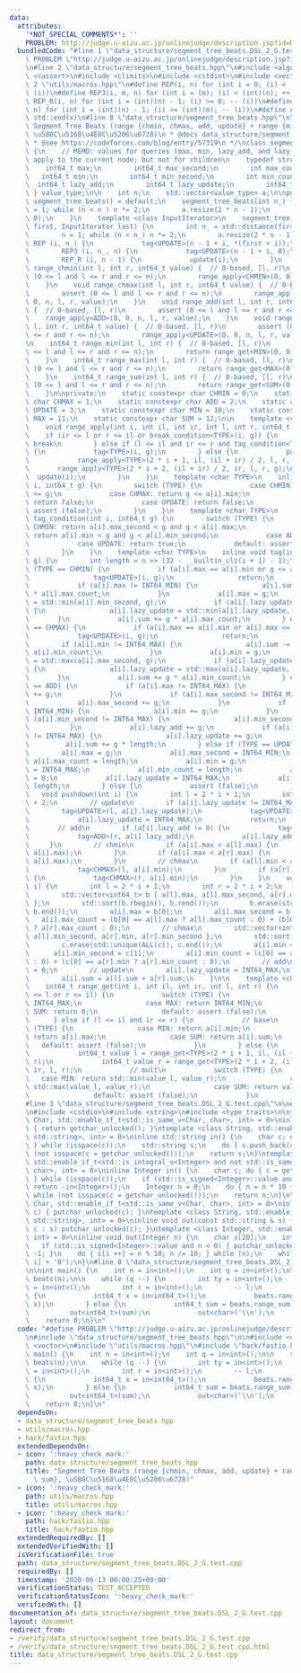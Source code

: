 ```yaml
---
data:
  attributes:
    '*NOT_SPECIAL_COMMENTS*': ''
    PROBLEM: http://judge.u-aizu.ac.jp/onlinejudge/description.jsp?id=DSL_2_G
  bundledCode: "#line 1 \"data_structure/segment_tree_beats.DSL_2_G.test.cpp\"\n#define\
    \ PROBLEM \"http://judge.u-aizu.ac.jp/onlinejudge/description.jsp?id=DSL_2_G\"\
    \n#line 2 \"data_structure/segment_tree_beats.hpp\"\n#include <algorithm>\n#include\
    \ <cassert>\n#include <climits>\n#include <cstdint>\n#include <vector>\n#line\
    \ 2 \"utils/macros.hpp\"\n#define REP(i, n) for (int i = 0; (i) < (int)(n); ++\
    \ (i))\n#define REP3(i, m, n) for (int i = (m); (i) < (int)(n); ++ (i))\n#define\
    \ REP_R(i, n) for (int i = (int)(n) - 1; (i) >= 0; -- (i))\n#define REP3R(i, m,\
    \ n) for (int i = (int)(n) - 1; (i) >= (int)(m); -- (i))\n#define ALL(x) std::begin(x),\
    \ std::end(x)\n#line 8 \"data_structure/segment_tree_beats.hpp\"\n\n/**\n * @brief\
    \ Segment Tree Beats (range {chmin, chmax, add, update} + range {min, max, sum},\
    \ \u5B8C\u5168\u4E8C\u5206\u6728)\n * @docs data_structure/segment_tree_beats.md\n\
    \ * @see https://codeforces.com/blog/entry/57319\n */\nclass segment_tree_beats\
    \ {\n    // MEMO: values for queries (max, min, lazy_add, and lazy_update) already\
    \ apply to the current node; but not for children\n    typedef struct {\n    \
    \    int64_t max;\n        int64_t max_second;\n        int max_count;\n     \
    \   int64_t min;\n        int64_t min_second;\n        int min_count;\n      \
    \  int64_t lazy_add;\n        int64_t lazy_update;\n        int64_t sum;\n   \
    \ } value_type;\n\n    int n;\n    std::vector<value_type> a;\n\npublic:\n   \
    \ segment_tree_beats() = default;\n    segment_tree_beats(int n_) {\n        n\
    \ = 1; while (n < n_) n *= 2;\n        a.resize(2 * n - 1);\n        tag<UPDATE>(0,\
    \ 0);\n    }\n    template <class InputIterator>\n    segment_tree_beats(InputIterator\
    \ first, InputIterator last) {\n        int n_ = std::distance(first, last);\n\
    \        n = 1; while (n < n_) n *= 2;\n        a.resize(2 * n - 1);\n       \
    \ REP (i, n_) {\n            tag<UPDATE>(n - 1 + i, *(first + i));\n        }\n\
    \        REP3 (i, n_, n) {\n            tag<UPDATE>(n - 1 + i, 0);\n        }\n\
    \        REP_R (i, n - 1) {\n            update(i);\n        }\n    }\n\n    void\
    \ range_chmin(int l, int r, int64_t value) {  // 0-based, [l, r)\n        assert\
    \ (0 <= l and l <= r and r <= n);\n        range_apply<CHMIN>(0, 0, n, l, r, value);\n\
    \    }\n    void range_chmax(int l, int r, int64_t value) {  // 0-based, [l, r)\n\
    \        assert (0 <= l and l <= r and r <= n);\n        range_apply<CHMAX>(0,\
    \ 0, n, l, r, value);\n    }\n    void range_add(int l, int r, int64_t value)\
    \ {  // 0-based, [l, r)\n        assert (0 <= l and l <= r and r <= n);\n    \
    \    range_apply<ADD>(0, 0, n, l, r, value);\n    }\n    void range_update(int\
    \ l, int r, int64_t value) {  // 0-based, [l, r)\n        assert (0 <= l and l\
    \ <= r and r <= n);\n        range_apply<UPDATE>(0, 0, n, l, r, value);\n    }\n\
    \n    int64_t range_min(int l, int r) {  // 0-based, [l, r)\n        assert (0\
    \ <= l and l <= r and r <= n);\n        return range_get<MIN>(0, 0, n, l, r);\n\
    \    }\n    int64_t range_max(int l, int r) {  // 0-based, [l, r)\n        assert\
    \ (0 <= l and l <= r and r <= n);\n        return range_get<MAX>(0, 0, n, l, r);\n\
    \    }\n    int64_t range_sum(int l, int r) {  // 0-based, [l, r)\n        assert\
    \ (0 <= l and l <= r and r <= n);\n        return range_get<SUM>(0, 0, n, l, r);\n\
    \    }\n\nprivate:\n    static constexpr char CHMIN = 0;\n    static constexpr\
    \ char CHMAX = 1;\n    static constexpr char ADD = 2;\n    static constexpr char\
    \ UPDATE = 3;\n    static constexpr char MIN = 10;\n    static constexpr char\
    \ MAX = 11;\n    static constexpr char SUM = 12;\n\n    template <char TYPE>\n\
    \    void range_apply(int i, int il, int ir, int l, int r, int64_t g) {\n    \
    \    if (ir <= l or r <= il or break_condition<TYPE>(i, g)) {\n            //\
    \ break\n        } else if (l <= il and ir <= r and tag_condition<TYPE>(i, g))\
    \ {\n            tag<TYPE>(i, g);\n        } else {\n            pushdown(i);\n\
    \            range_apply<TYPE>(2 * i + 1, il, (il + ir) / 2, l, r, g);\n     \
    \       range_apply<TYPE>(2 * i + 2, (il + ir) / 2, ir, l, r, g);\n          \
    \  update(i);\n        }\n    }\n    template <char TYPE>\n    inline bool break_condition(int\
    \ i, int64_t g) {\n        switch (TYPE) {\n            case CHMIN: return a[i].max\
    \ <= g;\n            case CHMAX: return g <= a[i].min;\n            case ADD:\
    \ return false;\n            case UPDATE: return false;\n            default:\
    \ assert (false);\n        }\n    }\n    template <char TYPE>\n    inline bool\
    \ tag_condition(int i, int64_t g) {\n        switch (TYPE) {\n            case\
    \ CHMIN: return a[i].max_second < g and g < a[i].max;\n            case CHMAX:\
    \ return a[i].min < g and g < a[i].min_second;\n            case ADD: return true;\n\
    \            case UPDATE: return true;\n            default: assert (false);\n\
    \        }\n    }\n    template <char TYPE>\n    inline void tag(int i, int64_t\
    \ g) {\n        int length = n >> (32 - __builtin_clz(i + 1) - 1);\n        if\
    \ (TYPE == CHMIN) {\n            if (a[i].max == a[i].min or g <= a[i].min) {\n\
    \                tag<UPDATE>(i, g);\n                return;\n            }\n\
    \            if (a[i].max != INT64_MIN) {\n                a[i].sum -= a[i].max\
    \ * a[i].max_count;\n            }\n            a[i].max = g;\n            a[i].min_second\
    \ = std::min(a[i].min_second, g);\n            if (a[i].lazy_update != INT64_MAX)\
    \ {\n                a[i].lazy_update = std::min(a[i].lazy_update, g);\n     \
    \       }\n            a[i].sum += g * a[i].max_count;\n        } else if (TYPE\
    \ == CHMAX) {\n            if (a[i].max == a[i].min or a[i].max <= g) {\n    \
    \            tag<UPDATE>(i, g);\n                return;\n            }\n    \
    \        if (a[i].min != INT64_MAX) {\n                a[i].sum -= a[i].min *\
    \ a[i].min_count;\n            }\n            a[i].min = g;\n            a[i].max_second\
    \ = std::max(a[i].max_second, g);\n            if (a[i].lazy_update != INT64_MAX)\
    \ {\n                a[i].lazy_update = std::max(a[i].lazy_update, g);\n     \
    \       }\n            a[i].sum += g * a[i].min_count;\n        } else if (TYPE\
    \ == ADD) {\n            if (a[i].max != INT64_MAX) {\n                a[i].max\
    \ += g;\n            }\n            if (a[i].max_second != INT64_MIN) {\n    \
    \            a[i].max_second += g;\n            }\n            if (a[i].min !=\
    \ INT64_MIN) {\n                a[i].min += g;\n            }\n            if\
    \ (a[i].min_second != INT64_MAX) {\n                a[i].min_second += g;\n  \
    \          }\n            a[i].lazy_add += g;\n            if (a[i].lazy_update\
    \ != INT64_MAX) {\n                a[i].lazy_update += g;\n            }\n   \
    \         a[i].sum += g * length;\n        } else if (TYPE == UPDATE) {\n    \
    \        a[i].max = g;\n            a[i].max_second = INT64_MIN;\n           \
    \ a[i].max_count = length;\n            a[i].min = g;\n            a[i].min_second\
    \ = INT64_MAX;\n            a[i].min_count = length;\n            a[i].lazy_add\
    \ = 0;\n            a[i].lazy_update = INT64_MAX;\n            a[i].sum = g *\
    \ length;\n        } else {\n            assert (false);\n        }\n    }\n \
    \   void pushdown(int i) {\n        int l = 2 * i + 1;\n        int r = 2 * i\
    \ + 2;\n        // update\n        if (a[i].lazy_update != INT64_MAX) {\n    \
    \        tag<UPDATE>(l, a[i].lazy_update);\n            tag<UPDATE>(r, a[i].lazy_update);\n\
    \            a[i].lazy_update = INT64_MAX;\n            return;\n        }\n \
    \       // add\n        if (a[i].lazy_add != 0) {\n            tag<ADD>(l, a[i].lazy_add);\n\
    \            tag<ADD>(r, a[i].lazy_add);\n            a[i].lazy_add = 0;\n   \
    \     }\n        // chmin\n        if (a[i].max < a[l].max) {\n            tag<CHMIN>(l,\
    \ a[i].max);\n        }\n        if (a[i].max < a[r].max) {\n            tag<CHMIN>(r,\
    \ a[i].max);\n        }\n        // chmax\n        if (a[l].min < a[i].min) {\n\
    \            tag<CHMAX>(l, a[i].min);\n        }\n        if (a[r].min < a[i].min)\
    \ {\n            tag<CHMAX>(r, a[i].min);\n        }\n    }\n    void update(int\
    \ i) {\n        int l = 2 * i + 1;\n        int r = 2 * i + 2;\n        // chmin\n\
    \        std::vector<int64_t> b { a[l].max, a[l].max_second, a[r].max, a[r].max_second\
    \ };\n        std::sort(b.rbegin(), b.rend());\n        b.erase(std::unique(ALL(b)),\
    \ b.end());\n        a[i].max = b[0];\n        a[i].max_second = b[1];\n     \
    \   a[i].max_count = (b[0] == a[l].max ? a[l].max_count : 0) + (b[0] == a[r].max\
    \ ? a[r].max_count : 0);\n        // chmax\n        std::vector<int64_t> c { a[l].min,\
    \ a[l].min_second, a[r].min, a[r].min_second };\n        std::sort(ALL(c));\n\
    \        c.erase(std::unique(ALL(c)), c.end());\n        a[i].min = c[0];\n  \
    \      a[i].min_second = c[1];\n        a[i].min_count = (c[0] == a[l].min ? a[l].min_count\
    \ : 0) + (c[0] == a[r].min ? a[r].min_count : 0);\n        // add\n        a[i].lazy_add\
    \ = 0;\n        // update\n        a[i].lazy_update = INT64_MAX;\n        // sum\n\
    \        a[i].sum = a[l].sum + a[r].sum;\n    }\n\n    template <char TYPE>\n\
    \    int64_t range_get(int i, int il, int ir, int l, int r) {\n        if (ir\
    \ <= l or r <= il) {\n            switch (TYPE) {\n                case MIN: return\
    \ INT64_MAX;\n                case MAX: return INT64_MIN;\n                case\
    \ SUM: return 0;\n                default: assert (false);\n            }\n  \
    \      } else if (l <= il and ir <= r) {\n            // base\n            switch\
    \ (TYPE) {\n                case MIN: return a[i].min;\n                case MAX:\
    \ return a[i].max;\n                case SUM: return a[i].sum;\n             \
    \   default: assert (false);\n            }\n        } else {\n            pushdown(i);\n\
    \            int64_t value_l = range_get<TYPE>(2 * i + 1, il, (il + ir) / 2, l,\
    \ r);\n            int64_t value_r = range_get<TYPE>(2 * i + 2, (il + ir) / 2,\
    \ ir, l, r);\n            // mult\n            switch (TYPE) {\n             \
    \   case MIN: return std::min(value_l, value_r);\n                case MAX: return\
    \ std::max(value_l, value_r);\n                case SUM: return value_l + value_r;\n\
    \                default: assert (false);\n            }\n        }\n    }\n};\n\
    #line 3 \"data_structure/segment_tree_beats.DSL_2_G.test.cpp\"\n\n#line 3 \"hack/fastio.hpp\"\
    \n#include <cstdio>\n#include <string>\n#include <type_traits>\n\ntemplate <class\
    \ Char, std::enable_if_t<std::is_same_v<Char, char>, int> = 0>\ninline Char in()\
    \ { return getchar_unlocked(); }\ntemplate <class String, std::enable_if_t<std::is_same_v<String,\
    \ std::string>, int> = 0>\ninline std::string in() {\n    char c; do { c = getchar_unlocked();\
    \ } while (isspace(c));\n    std::string s;\n    do { s.push_back(c); } while\
    \ (not isspace(c = getchar_unlocked()));\n    return s;\n}\ntemplate <class Integer,\
    \ std::enable_if_t<std::is_integral_v<Integer> and not std::is_same_v<Integer,\
    \ char>, int> = 0>\ninline Integer in() {\n    char c; do { c = getchar_unlocked();\
    \ } while (isspace(c));\n    if (std::is_signed<Integer>::value and c == '-')\
    \ return -in<Integer>();\n    Integer n = 0;\n    do { n = n * 10 + c - '0'; }\
    \ while (not isspace(c = getchar_unlocked()));\n    return n;\n}\n\ntemplate <class\
    \ Char, std::enable_if_t<std::is_same_v<Char, char>, int> = 0>\ninline void out(char\
    \ c) { putchar_unlocked(c); }\ntemplate <class String, std::enable_if_t<std::is_same_v<String,\
    \ std::string>, int> = 0>\ninline void out(const std::string & s) { for (char\
    \ c : s) putchar_unlocked(c); }\ntemplate <class Integer, std::enable_if_t<std::is_integral_v<Integer>,\
    \ int> = 0>\ninline void out(Integer n) {\n    char s[20];\n    int i = 0;\n \
    \   if (std::is_signed<Integer>::value and n < 0) { putchar_unlocked('-'); n *=\
    \ -1; }\n    do { s[i ++] = n % 10; n /= 10; } while (n);\n    while (i) putchar_unlocked(s[--\
    \ i] + '0');\n}\n#line 8 \"data_structure/segment_tree_beats.DSL_2_G.test.cpp\"\
    \n\nint main() {\n    int n = in<int>();\n    int q = in<int>();\n\n    segment_tree_beats\
    \ beats(n);\n\n    while (q --) {\n        int ty = in<int>();\n        int l\
    \ = in<int>();\n        int r = in<int>();\n        -- l;\n        if (ty == 0)\
    \ {\n            int64_t x = in<int64_t>();\n            beats.range_add(l, r,\
    \ x);\n        } else {\n            int64_t sum = beats.range_sum(l, r);\n  \
    \          out<int64_t>(sum);\n            out<char>('\\n');\n        }\n    }\n\
    \    return 0;\n}\n"
  code: "#define PROBLEM \"http://judge.u-aizu.ac.jp/onlinejudge/description.jsp?id=DSL_2_G\"\
    \n#include \"data_structure/segment_tree_beats.hpp\"\n\n#include <cstdint>\n#include\
    \ <vector>\n#include \"utils/macros.hpp\"\n#include \"hack/fastio.hpp\"\n\nint\
    \ main() {\n    int n = in<int>();\n    int q = in<int>();\n\n    segment_tree_beats\
    \ beats(n);\n\n    while (q --) {\n        int ty = in<int>();\n        int l\
    \ = in<int>();\n        int r = in<int>();\n        -- l;\n        if (ty == 0)\
    \ {\n            int64_t x = in<int64_t>();\n            beats.range_add(l, r,\
    \ x);\n        } else {\n            int64_t sum = beats.range_sum(l, r);\n  \
    \          out<int64_t>(sum);\n            out<char>('\\n');\n        }\n    }\n\
    \    return 0;\n}\n"
  dependsOn:
  - data_structure/segment_tree_beats.hpp
  - utils/macros.hpp
  - hack/fastio.hpp
  extendedDependsOn:
  - icon: ':heavy_check_mark:'
    path: data_structure/segment_tree_beats.hpp
    title: "Segment Tree Beats (range {chmin, chmax, add, update} + range {min, max,\
      \ sum}, \u5B8C\u5168\u4E8C\u5206\u6728)"
  - icon: ':heavy_check_mark:'
    path: utils/macros.hpp
    title: utils/macros.hpp
  - icon: ':heavy_check_mark:'
    path: hack/fastio.hpp
    title: hack/fastio.hpp
  extendedRequiredBy: []
  extendedVerifiedWith: []
  isVerificationFile: true
  path: data_structure/segment_tree_beats.DSL_2_G.test.cpp
  requiredBy: []
  timestamp: '2020-06-13 00:00:25+09:00'
  verificationStatus: TEST_ACCEPTED
  verificationStatusIcon: ':heavy_check_mark:'
  verifiedWith: []
documentation_of: data_structure/segment_tree_beats.DSL_2_G.test.cpp
layout: document
redirect_from:
- /verify/data_structure/segment_tree_beats.DSL_2_G.test.cpp
- /verify/data_structure/segment_tree_beats.DSL_2_G.test.cpp.html
title: data_structure/segment_tree_beats.DSL_2_G.test.cpp
---
```

